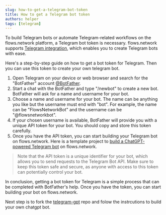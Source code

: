 ```yaml
---
slug: how-to-get-a-telegram-bot-token
title: How to get a Telegram bot token
authors: helper
tags: [telegram]
---
```


To build Telegram bots or automate Telegram-related workflows on the flows.network platform, a Telegram bot token is necessary. flows.network supports [Telegram integration](https://flows.network/integration/Telegram), which enables you to create Telegram bots with ease.

Here's a step-by-step guide on how to get a bot token for Telegram. Then you can use this token to create your own telegram bot.

1. Open Telegram on your device or web browser and search for the "BotFather" account [@BotFather](https://t.me/BotFather).
2. Start a chat with the BotFather and type "/newbot" to create a new bot. BotFather will ask for a name and username for your bot.
3. Choose a name and username for your bot. The name can be anything you like but the username must end with "bot". For example, the name can be "FlowsNetworkBot" and the username can be "@flowsnetworkbot".
4. If your chosen username is available, BotFather will provide you with a unique API token for your bot. You should copy and store this token carefully.
5. Once you have the API token, you can start building your Telegram bot on flows.network. Here is a template project to [build a ChatGPT-powered Telegram bot](https://github.com/flows-network/telegram-gpt) on flows.network.

> Note that the API token is a unique identifier for your bot, which allows you to send requests to the Telegram Bot API. Make sure to keep this token safe and secure, as anyone with access to this token can potentially control your bot.

In conclusion, getting a bot token for Telegram is a simple process that can be completed with BotFather's help. Once you have the token, you can start building your bot on flows.network.

Next step is to fork the [telegram-gpt](https://github.com/flows-network/telegram-gpt) repo and folow the instrcutions to build your own chatgpt bot.
